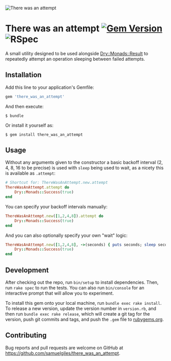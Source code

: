 ![There was an attempt](https://user-images.githubusercontent.com/2643026/78128526-ff02ec80-740d-11ea-9226-40b15c437518.png)

# There was an attempt [![Gem Version](https://badge.fury.io/rb/there_was_an_attempt.svg)](https://badge.fury.io/rb/there_was_an_attempt) ![RSpec](https://github.com/samuelgiles/there_was_an_attempt/workflows/RSpec/badge.svg)

A small utility designed to be used alongside [Dry::Monads::Result](https://dry-rb.org/gems/dry-monads/) to repeatedly attempt an operation sleeping between failed attempts.

## Installation

Add this line to your application's Gemfile:

```ruby
gem 'there_was_an_attempt'
```

And then execute:

    $ bundle

Or install it yourself as:

    $ gem install there_was_an_attempt

## Usage

Without any arguments given to the constructor a basic backoff interval (2, 4, 8, 16 to be precise) is used with `sleep` being used to wait, as a nicety this is available as `.attempt`:

```ruby
# Shortcut for: ThereWasAnAttempt.new.attempt
ThereWasAnAttempt.attempt do
    Dry::Monads::Success(true)
end
```

You can specify your backoff intervals manually:

```ruby
ThereWasAnAttempt.new([1,2,4,8]).attempt do
    Dry::Monads::Success(true)
end
```

And you can also optionally specify your own "wait" logic:

```ruby
ThereWasAnAttempt.new([1,2,4,8], ->(seconds) { puts seconds; sleep seconds }).attempt do
    Dry::Monads::Success(true)
end
```

## Development

After checking out the repo, run `bin/setup` to install dependencies. Then, run `rake spec` to run the tests. You can also run `bin/console` for an interactive prompt that will allow you to experiment.

To install this gem onto your local machine, run `bundle exec rake install`. To release a new version, update the version number in `version.rb`, and then run `bundle exec rake release`, which will create a git tag for the version, push git commits and tags, and push the `.gem` file to [rubygems.org](https://rubygems.org).

## Contributing

Bug reports and pull requests are welcome on GitHub at https://github.com/samuelgiles/there_was_an_attempt.
